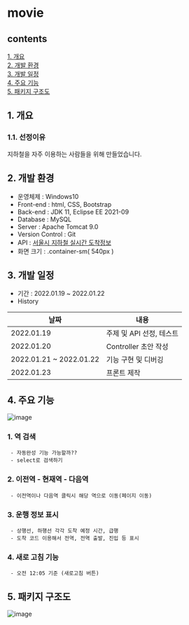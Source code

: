 # movie
## contents
[1. 개요](#1-개요)  
[2. 개발 환경](#2-개발-환경)  
[3. 개발 일정](#3-개발-일정)  
[4. 주요 기능](#4-주요-기능)  
[5. 패키지 구조도](#5-패키지-구조도)  


## 1. 개요
### 1.1. 선정이유
지하철을 자주 이용하는 사람들을 위해 만들었습니다.

## 2. 개발 환경
- 운영체제 : Windows10
- Front-end : html, CSS, Bootstrap
- Back-end : JDK 11, Eclipse EE 2021-09
- Database : MySQL
- Server : Apache Tomcat 9.0
- Version Control : Git
- API : [서울시 지하철 실시간 도착정보](https://data.seoul.go.kr/dataList/OA-12764/F/1/datasetView.do)
- 화면 크기 : .container-sm( 540px )

## 3. 개발 일정
- 기간 : 2022.01.19 ~ 2022.01.22  
- History

|날짜|내용|
|----|----|
|2022.01.19|주제 및 API 선정, 테스트|
|2022.01.20|Controller 초안 작성|
|2022.01.21 ~ 2022.01.22|기능 구현 및 디버깅|
|2022.01.23|프론트 제작|

## 4. 주요 기능

![image](https://user-images.githubusercontent.com/88884623/150366714-103f6fe5-737a-4cca-840a-be748b792324.png)

### 1. 역 검색
     - 자동완성 기능 가능할까??
     - select로 검색하기
### 2. 이전역 - 현재역 - 다음역
     - 이전역이나 다음역 클릭시 해당 역으로 이동(페이지 이동)
### 3. 운행 정보 표시
     - 상행선, 하행선 각각 도착 예정 시간, 급행
     - 도착 코드 이용해서 전역, 전역 출발, 진입 등 표시
### 4. 새로 고침 기능
     - 오전 12:05 기준 (새로고침 버튼)

## 5. 패키지 구조도
     

  ![image](https://user-images.githubusercontent.com/88884623/150363083-24dc64e3-2d05-465c-9ff1-de5c42133a48.png)



